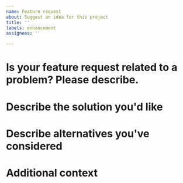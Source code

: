 ```yaml
---
name: Feature request
about: Suggest an idea for this project
title: ''
labels: enhancement
assignees: ''

---
```


# **Is your feature request related to a problem? Please describe.**
<!-- A clear and concise description of what the problem is. Ex. I'm always frustrated when [...] -->

# **Describe the solution you'd like**
<!-- A clear and concise description of what you want to happen. -->

# **Describe alternatives you've considered**
<!-- A clear and concise description of any alternative solutions or features you've considered. -->

# **Additional context**
<!-- Add any other context or screenshots about the feature request here. -->
